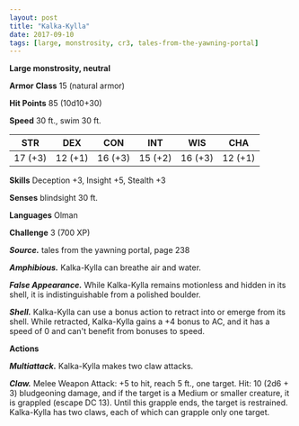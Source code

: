 ```yaml
---
layout: post
title: "Kalka-Kylla"
date: 2017-09-10
tags: [large, monstrosity, cr3, tales-from-the-yawning-portal]
---
```


**Large monstrosity, neutral**

**Armor Class** 15 (natural armor)

**Hit Points** 85 (10d10+30)

**Speed** 30 ft., swim 30 ft.

|   STR   |   DEX   |   CON   |   INT   |   WIS   |   CHA   |
|:-----:|:-----:|:-----:|:-----:|:-----:|:-----:|
| 17 (+3) | 12 (+1) | 16 (+3) | 15 (+2) | 16 (+3) | 12 (+1) |

**Skills** Deception +3, Insight +5, Stealth +3

**Senses** blindsight 30 ft.

**Languages** Olman

**Challenge** 3 (700 XP)

***Source.*** tales from the yawning portal,  page 238

***Amphibious.*** Kalka-Kylla can breathe air and water.

***False Appearance.*** While Kalka-Kylla remains motionless and hidden in its shell, it is indistinguishable from a polished boulder.

***Shell.*** Kalka-Kylla can use a bonus action to retract into or emerge from its shell. While retracted, Kalka-Kylla gains a +4 bonus to AC, and it has a speed of 0 and can't benefit from bonuses to speed.

**Actions**

***Multiattack.*** Kalka-Kylla makes two claw attacks.

***Claw.*** Melee Weapon Attack: +5 to hit, reach 5 ft., one target. Hit: 10 (2d6 + 3) bludgeoning damage, and if the target is a Medium or smaller creature, it is grappled (escape DC 13). Until this grapple ends, the target is restrained. Kalka-Kylla has two claws, each of which can grapple only one target.

